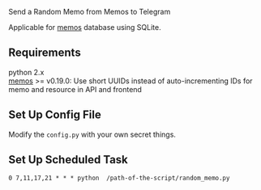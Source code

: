 Send a Random Memo from Memos to Telegram

Applicable for  [memos](https://github.com/usememos/memos)  database using SQLite.

## Requirements

python 2.x  
[memos](https://github.com/usememos/memos) >= v0.19.0:
Use short UUIDs instead of auto-incrementing IDs for memo and resource in API and frontend

## Set Up Config File

Modify the `config.py` with your own secret things.

## Set Up Scheduled Task

`0 7,11,17,21 * * * python  /path-of-the-script/random_memo.py`